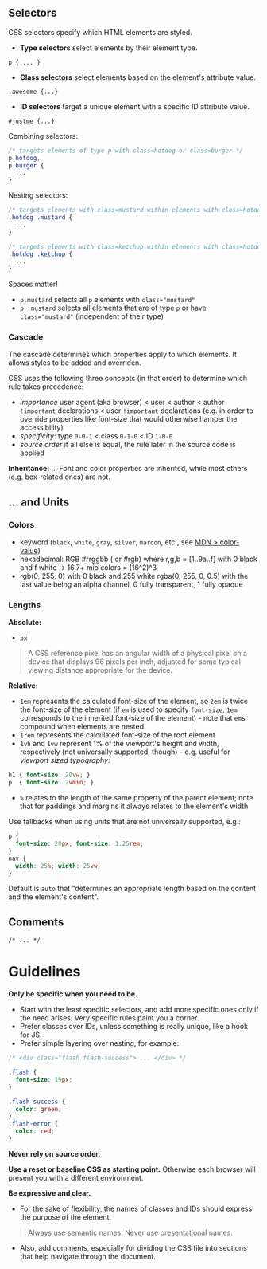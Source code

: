 
## Selectors

CSS selectors specify which HTML elements are styled.

* **Type selectors** select elements by their element type.
```
p { ... }
```
* **Class selectors** select elements based on the element's attribute value.
```
.awesome {...}
```
* **ID selectors** target a unique element with a specific ID attribute value.
```
#justme {...}
```

Combining selectors:

```css
/* targets elements of type p with class=hotdog or class=burger */
p.hotdog,
p.burger {
  ...
}
```

Nesting selectors:
```css
/* targets elements with class=mustard within elements with class=hotdog */
.hotdog .mustard {
  ...
}

/* targets elements with class=ketchup within elements with class=hotdog */
.hotdog .ketchup {
  ...
}
```

Spaces matter!
* `p.mustard` selects all `p` elements with `class="mustard"`
* `p .mustard` selects all elements that are of type `p` or have `class="mustard"` (independent of their type)

### Cascade

The cascade determines which properties apply to which elements. It allows styles to be added and overriden.

CSS uses the following three concepts (in that order) to determine which rule takes precedence:
* _importance_
  user agent (aka browser) < user < author < author `!important` declarations < user `!important` declarations (e.g. in order to override properties like font-size that would otherwise hamper the accessibility)
* _specificity_:
  type `0-0-1` < class `0-1-0` < ID `1-0-0`
* _source order_
  if all else is equal, the rule later in the source code is applied

**Inheritance:** ...
Font and color properties are inherited, while most others (e.g. box-related ones) are not.

## ... and Units

### Colors

* keyword (`black`, `white`, `gray`, `silver`, `maroon`, etc., see [MDN > color-value](https://developer.mozilla.org/en-US/docs/Web/CSS/color_value))
* hexadecimal: RGB #rrggbb ( or #rgb)
where r,g,b = [1..9a..f]
with 0 black and f white
-> 16.7+ mio colors = (16^2)^3
* rgb(0, 255, 0) with 0 black and 255 white
rgba(0, 255, 0, 0.5) with the last value being an alpha channel,  0 fully transparent,  1 fully opaque

### Lengths

**Absolute:**
* `px`
> A CSS reference pixel has an angular width of a physical pixel on a device that displays 96 pixels per inch, adjusted for some typical viewing distance appropriate for the device.

**Relative:**
* `1em` represents the calculated font-size of the element, so `2em` is twice the font-size of the element (if `em` is used to specify `font-size`, `1em` corresponds to the inherited font-size of the element) - note that `em`s compound when elements are nested
* `1rem` represents the calculated font-size of the root element
* `1vh` and `1vw` represent 1% of the viewport's height and width, respectively (not universally supported, though) - e.g. useful for _viewport sized typography_:
```css
h1 { font-size: 20vw; }
p  { font-size: 2vmin; }
```
* `%` relates to the length of the same property of the parent element; note that for paddings and margins it always relates to the element's width

Use fallbacks when using units that are not universally supported, e.g.:
```css
p {
  font-size: 20px; font-size: 1.25rem;
}
nav {
  width: 25%; width: 25vw;
}
```

Default is `auto` that "determines an appropriate length based on the content and the element's content".

## Comments

```
/* ... */
```

# Guidelines

**Only be specific when you need to be.**

* Start with the least specific selectors, and add more specific ones only if the need arises. Very specific rules paint you a corner.
* Prefer classes over IDs, unless something is really unique, like a hook for JS.
* Prefer simple layering over nesting, for example:
```css
/* <div class="flash flash-success"> ... </div> */

.flash {
  font-size: 19px;
}

.flash-success {
  color: green;
}
.flash-error {
  color: red;
}
```

**Never rely on source order.**

**Use a reset or baseline CSS as starting point.** Otherwise each browser will present you with a different environment.

**Be expressive and clear.**

* For the sake of flexibility, the names of classes and IDs should express the purpose of the element.
> Always use semantic names. Never use presentational names.

* Also, add comments, especially for dividing the CSS file into sections that help navigate through the document.
